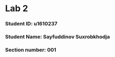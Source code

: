 # Lab 2

### Student ID: u1610237
### Student Name: Sayfuddinov Suxrobkhodja
### Section number: 001